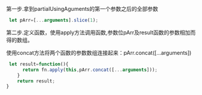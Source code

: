 第一步.拿到partialUsingAguments的第一个参数之后的全部参数

~~~js
 let pArr=[...arguments].slice(1);
~~~

第二步.定义函数，使用apply方法调用函数,参数位pArr及result函数的参数相加而得的数组。

使用concat方法将两个函数的参数数组连接起来：pArr.concat([...arguments])

~~~js
 let result=function(){
      return fn.apply(this,pArr.concat([...arguments]));
    }
    return result;
}
~~~



